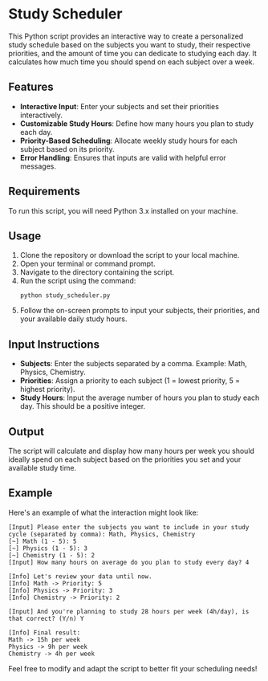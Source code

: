 # Study Scheduler

This Python script provides an interactive way to create a personalized study schedule based on the subjects you want to study, their respective priorities, and the amount of time you can dedicate to studying each day. It calculates how much time you should spend on each subject over a week.

## Features

- **Interactive Input**: Enter your subjects and set their priorities interactively.
- **Customizable Study Hours**: Define how many hours you plan to study each day.
- **Priority-Based Scheduling**: Allocate weekly study hours for each subject based on its priority.
- **Error Handling**: Ensures that inputs are valid with helpful error messages.

## Requirements

To run this script, you will need Python 3.x installed on your machine.

## Usage

1. Clone the repository or download the script to your local machine.
2. Open your terminal or command prompt.
3. Navigate to the directory containing the script.
4. Run the script using the command:
   ```
   python study_scheduler.py
   ```
5. Follow the on-screen prompts to input your subjects, their priorities, and your available daily study hours.

## Input Instructions

- **Subjects**: Enter the subjects separated by a comma. Example: Math, Physics, Chemistry.
- **Priorities**: Assign a priority to each subject (1 = lowest priority, 5 = highest priority).
- **Study Hours**: Input the average number of hours you plan to study each day. This should be a positive integer.

## Output

The script will calculate and display how many hours per week you should ideally spend on each subject based on the priorities you set and your available study time.

## Example

Here's an example of what the interaction might look like:

```
[Input] Please enter the subjects you want to include in your study cycle (separated by comma): Math, Physics, Chemistry
[~] Math (1 - 5): 5
[~] Physics (1 - 5): 3
[~] Chemistry (1 - 5): 2
[Input] How many hours on average do you plan to study every day? 4

[Info] Let's review your data until now.
[Info] Math -> Priority: 5
[Info] Physics -> Priority: 3
[Info] Chemistry -> Priority: 2

[Input] And you're planning to study 28 hours per week (4h/day), is that correct? (Y/n) Y

[Info] Final result:
Math -> 15h per week
Physics -> 9h per week
Chemistry -> 4h per week
```

Feel free to modify and adapt the script to better fit your scheduling needs!
